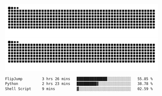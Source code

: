 ![Snake Animation](https://raw.githubusercontent.com/tomhea/tomhea/output/github-contribution-grid-snake-dark.svg#gh-dark-mode-only)
![Snake Animation](https://raw.githubusercontent.com/tomhea/tomhea/output/github-contribution-grid-snake.svg#gh-light-mode-only)

<p></p>

<!--START_SECTION:waka-->

```txt
FlipJump         3 hrs 26 mins   ██████████████░░░░░░░░░░░   55.85 %
Python           2 hrs 23 mins   █████████▓░░░░░░░░░░░░░░░   38.78 %
Shell Script     9 mins          ▓░░░░░░░░░░░░░░░░░░░░░░░░   02.59 %
```

<!--END_SECTION:waka-->

